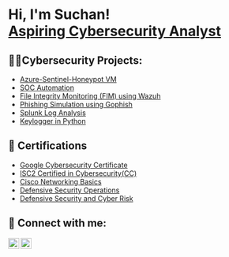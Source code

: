 <h1>Hi, I'm Suchan! <br/><a href="https://github.com/SuchanMadhikarmi"></a><a href="https://www.linkedin.com/in/suchanmadhikarmi/">Aspiring Cybersecurity Analyst</a></h1>

<h2>👨‍💻Cybersecurity Projects:</h2>
 
  - [Azure-Sentinel-Honeypot VM](https://github.com/SuchanMadhikarmi/HoneypotVM)
  - [SOC Automation](https://github.com/SuchanMadhikarmi/SOC)
  - [File Integrity Monitoring (FIM) using Wazuh](https://github.com/SuchanMadhikarmi/FIM-using-Wazuh)
  - [Phishing Simulation using Gophish](https://github.com/SuchanMadhikarmi/Phising-simulation)
  - [Splunk Log Analysis](https://github.com/SuchanMadhikarmi/Splunk)
  - [Keylogger in Python](https://github.com/SuchanMadhikarmi/Keylogger)

<h2>📜 Certifications</h2>

- [Google Cybersecurity Certificate](https://coursera.org/share/7d562e78f65bbf7ba54abc53728de57f)
- [ISC2 Certified in Cybersecurity(CC)](https://www.isc2.org/Certifications/CC)
- [Cisco Networking Basics](https://www.credly.com/badges/760ecf1c-de2c-408d-b938-c6ac53bc9b60/linked_in_profile)
- [Defensive Security Operations](https://app.cybrary.it/profile/suchanDEO?tab=cert-completion&cert=CC-ea7f1be7-c63a-4eb6-a30b-bb919f30c0b6)
- [Defensive Security and Cyber Risk](https://app.cybrary.it/profile/suchanDEO?tab=cert-completion&cert=CC-ba37e3d9-8b49-4d09-873a-9ab2f7e20ea0)


<h2> 🤳 Connect with me:</h2>

[<img align="left" alt="JoshMadakor | LinkedIn" width="22px" src="https://cdn.jsdelivr.net/npm/simple-icons@v3/icons/linkedin.svg" />][linkedin]
[<img align="left" alt="JoshMadakor | Instagram" width="22px" src="https://cdn.jsdelivr.net/npm/simple-icons@v3/icons/instagram.svg" />][instagram]


[instagram]: https://www.instagram.com/suchan__madhikarmi/
[linkedin]: https://www.linkedin.com/in/suchanmadhikarmi/


